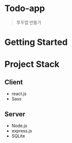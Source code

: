 # Todo-app

> 투두앱 만들기

# Getting Started


# Project Stack

## Client

- react.js
- Sass

## Server

- Node.js
- express.js
- SQLite
